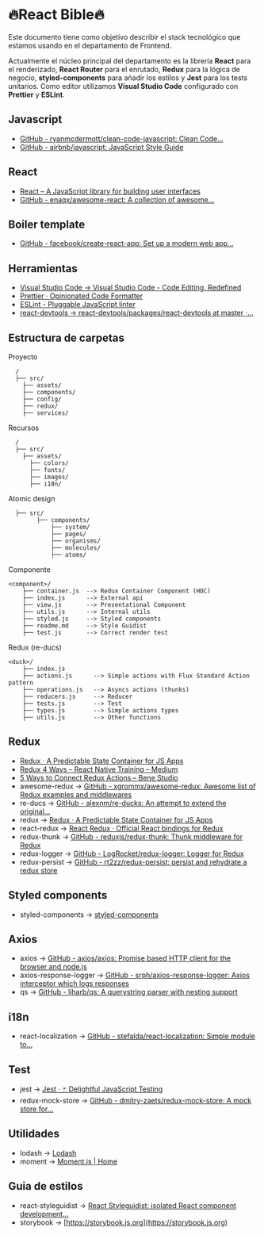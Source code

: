 # 🔥React Bible🔥

Este documento tiene como objetivo describir el stack tecnológico que estamos usando en el departamento de Frontend.

Actualmente el núcleo principal del departamento  es la librería **React** para el renderizado, **React Router** para el enrutado, **Redux** para la lógica de negocio, **styled-components** para añadir los estilos y **Jest** para los tests unitarios. Como editor utilizamos **Visual Studio Code** configurado con **Prettier** y **ESLint**.

## Javascript

* [GitHub - ryanmcdermott/clean-code-javascript: Clean Code...](https://github.com/ryanmcdermott/clean-code-javascript)
* [GitHub - airbnb/javascript: JavaScript Style Guide](https://github.com/airbnb/javascript)

## React

* [React – A JavaScript library for building user interfaces](https://reactjs.org)
* [GitHub - enaqx/awesome-react: A collection of awesome...](https://github.com/enaqx/awesome-react)

## Boiler template

* [GitHub - facebook/create-react-app: Set up a modern web app...](https://github.com/facebookincubator/create-react-app)

## Herramientas

* [Visual Studio Code  → Visual Studio Code - Code Editing. Redefined](https://code.visualstudio.com/)
* [Prettier · Opinionated Code Formatter](https://prettier.io)
* [ESLint - Pluggable JavaScript linter](https://eslint.org)
* [react-devtools → react-devtools/packages/react-devtools at master ·...](https://github.com/facebook/react-devtools/tree/master/packages/react-devtools)

## Estructura de carpetas

Proyecto

```
  /
  ├── src/                                     
    ├── assets/      
    ├── components/ 
    ├── config/         
    ├── redux/       
    ├── services/   
```

Recursos

```
  /                  
  ├── src/                                   
    ├── assets/ 
      ├── colors/  
      ├── fonts/   
      ├── images/ 
      ├── i18n/   
```

Atomic design

```
  ├── src/                                                    
        ├── components/             
            ├── system/    
            ├── pages/       
            ├── organisms/          
            ├── molecules/          
            ├── atoms/   
```

Componente

```
<component>/
    ├── container.js  --> Redux Container Component (HOC)
    ├── index.js      --> External api
    ├── view.js       --> Presentational Component 
    ├── utils.js      --> Internal utils
    ├── styled.js     --> Styled components
    ├── readme.md     --> Style Guidist
    ├── test.js       --> Correct render test
```

Redux (re-ducs)

```
<duck>/
    ├── index.js        
    ├── actions.js      --> Simple actions with Flux Standard Action pattern
    ├── operations.js   --> Asyncs actions (thunks)
    ├── reducers.js     --> Reducer 
    ├── tests.js        --> Test
    ├── types.js        --> Simple actions types
    ├── utils.js        --> Other functions
```

## Redux

* [Redux · A Predictable State Container for JS Apps](https://redux.js.org/)
* [Redux 4 Ways – React Native Training – Medium](https://medium.com/react-native-training/redux-4-ways-95a130da0cdc)
* [5 Ways to Connect Redux Actions – Bene Studio](https://blog.benestudio.co/5-ways-to-connect-redux-actions-3f56af4009c8)
* awesome-redux → [GitHub - xgrommx/awesome-redux: Awesome list of Redux examples and middlewares](https://github.com/xgrommx/awesome-redux)
* re-ducs → [GitHub - alexnm/re-ducks: An attempt to extend the original...](https://github.com/alexnm/re-ducks)
* redux → [Redux · A Predictable State Container for JS Apps](https://redux.js.org)
* react-redux → [React Redux · Official React bindings for Redux](https://react-redux.js.org)
* redux-thunk → [GitHub - reduxjs/redux-thunk: Thunk middleware for Redux](https://github.com/reduxjs/redux-thunk)
* redux-logger → [GitHub - LogRocket/redux-logger: Logger for Redux](https://github.com/LogRocket/redux-logger)
* redux-persist → [GitHub - rt2zz/redux-persist: persist and rehydrate a redux store](https://github.com/rt2zz/redux-persist)

## Styled components

* styled-components → [styled-components](https://www.styled-components.com)

## Axios

* axios → [GitHub - axios/axios: Promise based HTTP client for the browser and node.js](https://github.com/axios/axios)
* axios-response-logger → [GitHub - srph/axios-response-logger: Axios interceptor which logs responses](https://github.com/srph/axios-response-logger)
* qs → [GitHub - ljharb/qs: A querystring parser with nesting support](https://github.com/ljharb/qs)

## i18n

* react-localization → [GitHub - stefalda/react-localization: Simple module to...](https://github.com/stefalda/react-localization)

## Test

* jest → [Jest · 🃏 Delightful JavaScript Testing](https://jestjs.io/)
* redux-mock-store → [GitHub - dmitry-zaets/redux-mock-store: A mock store for...](https://github.com/dmitry-zaets/redux-mock-store)

## Utilidades

* lodash → [Lodash](https://lodash.com)
* moment → [Moment.js | Home](https://momentjs.com)

## Guia de estilos

* react-styleguidist → [React Styleguidist: isolated React component development...](https://react-styleguidist.js.org)
* storybook → [https://storybook.js.org](https://storybook.js.org) 